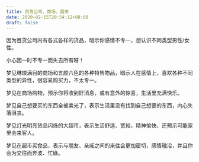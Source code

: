 ```yaml
---
title: 百货公司、商场、超市
date: 2020-02-15T20:54:12+08:00
draft: false
---
```


因为百货公司内有各式各样的货品，暗示你感情不专一，想认识不同类型男性/女性。


小心因一时不专一而失去所有呀！

梦见琳琅满目的商场和五颜六色的各种特售物品，暗示人在感情上，喜欢各种不同类型的异性，很容易购买力，不太专一。


梦见在商场购物，预示你将收到好消息，或有意外的惊喜，生活里充满快乐。


梦见自己想要买的东西全被卖光了，表示生活里没有找到自己想要的东西，内心失落沮丧。


梦见灯光明亮货品闪烁的大超市，表示生活舒适、宽裕，精神愉快，还预示可能家里会来客人。


梦见在超市买食品，表示与朋友、亲戚之间的来往会更加密切，感情融洽，并且你会为交往而奔波、忙碌。
